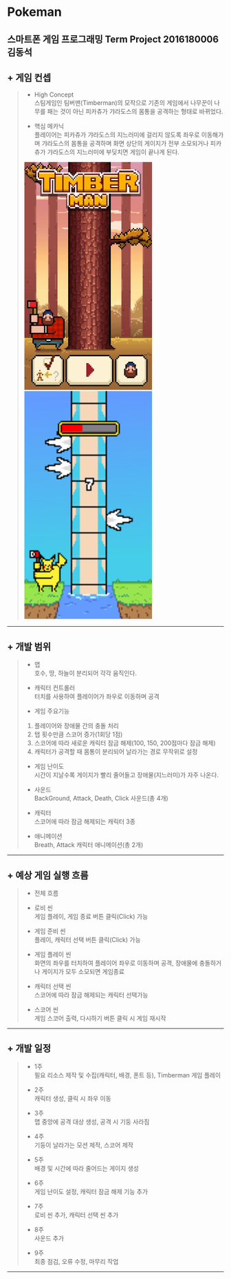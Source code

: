 Pokeman
============
스마트폰 게임 프로그래밍 Term Project
2016180006 김동석
------------

## + 게임 컨셉
> * High Concept   
> 스팀게임인 팀버맨(Timberman)의 모작으로 기존의 게임에서 나무꾼이 나무를 패는 것이 아닌 피카츄가 갸라도스의 몸통을 공격하는 형태로 바뀌었다.  
>    
> * 핵심 메카닉   
> 플레이어는 피카츄가 갸라도스의 지느러미에 걸리지 않도록 좌우로 이동해가며 갸라도스의 몸통을 공격하며 화면 상단의 게이지가 전부 소모되거나 피카츄가 갸라도스의 지느러미에 부딪치면 게임이 끝나게 된다.   
>   
> <img src="./image/GameScene.jpg" width="297px" height="528px" title="GameScene" alt="GameScene"></img><br/>
> <img src="./image/scene_1.png" width="297px" height="528px" title="pikaScene" alt="pikaScene"></img><br/>
- - -
## + 개발 범위
> * 맵   
> 호수, 땅, 하늘이 분리되어 각각 움직인다.   
>    
> * 캐릭터 컨트롤러   
> 터치를 사용하여 플레이어가 좌우로 이동하며 공격   
>    
> * 게임 주요기능
> 1. 플레이어와 장애물 간의 충돌 처리
> 2. 탭 횟수만큼 스코어 증가(1회당 1점)
> 3. 스코어에 따라 새로운 캐릭터 잠금 해제(100, 150, 200점마다 잠금 해제)
> 4. 캐릭터가 공격할 때 몸통이 분리되어 날라가는 경로 무작위로 설정   
>    
> * 게임 난이도   
> 시간이 지날수록 게이지가 빨리 줄어들고 장애물(지느러미)가 자주 나온다.   
>    
> * 사운드   
> BackGround, Attack, Death, Click 사운드(총 4개)   
>    
> * 캐릭터  
> 스코어에 따라 잠금 해제되는 캐릭터 3종   
>    
> * 애니메이션   
> Breath, Attack 캐릭터 애니메이션(총 2개)   
- - -
## + 예상 게임 실행 흐름
> * 전체 흐름   
>    
> * 로비 씬   
> 게임 플레이, 게임 종료 버튼 클릭(Click) 가능   
>     
> * 게임 준비 씬   
> 플레이, 캐릭터 선택 버튼 클릭(Click) 가능   
>    
> * 게임 플레이 씬   
> 화면의 좌우를 터치하여 플레이어 좌우로 이동하며 공격, 장애물에 충돌하거나 게이지가 모두 소모되면 게임종료   
>    
> * 캐릭터 선택 씬   
> 스코어에 따라 잠금 해제되는 캐릭터 선택가능    
>    
> * 스코어 씬   
> 게임 스코어 출력, 다시하기 버튼 클릭 시 게임 재시작   
- - -
## + 개발 일정
> * 1주   
> 필요 리소스 제작 및 수집(캐릭터, 배경, 폰트 등), Timberman 게임 플레이   
>    
> * 2주   
> 캐릭터 생성, 클릭 시 좌우 이동   
>    
> * 3주   
> 맵 중앙에 공격 대상 생성, 공격 시 기둥 사라짐   
>    
> * 4주   
> 기둥이 날라가는 모션 제작, 스코어 제작   
>    
> * 5주   
> 배경 및 시간에 따라 줄어드는 게이지 생성   
>    
> * 6주   
> 게임 난이도 설정, 캐릭터 잠금 해제 기능 추가   
>    
> * 7주   
> 로비 씬 추가, 캐릭터 선택 씬 추가   
>    
> * 8주   
> 사운드 추가   
>    
> * 9주   
> 최종 점검, 오류 수정, 마무리 작업
- - -
